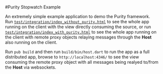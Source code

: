#Purity Stopwatch Example

An extremely simple example application to demo the Purity framework.
Run [`test/integration/index_without_purity.html`](http://robsix.github.io/purity_stopwatch_example/without_purity/)
to see the whole app running on the client with the view directly
consuming the source, or run [`test/integration/index_with_purity.html`](http://robsix.github.io/purity_stopwatch_example/)
to see the whole app running on the client with remote proxy objects
relaying messages through the **Host** also running on the client.

Run `pub build` and then run `build/bin/host.dart` to run the app as a full distributed
app, browse to `http://localhost:4346/` to see the view consuming the remote proxy object 
with all messages being realyed to/from the **Host** via websockets.
